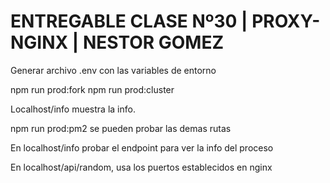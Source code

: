 # ENTREGABLE CLASE Nº30 | PROXY-NGINX | NESTOR GOMEZ

Generar archivo .env con las variables de entorno

npm run prod:fork
npm run prod:cluster

Localhost/info muestra la info.

npm run prod:pm2 se pueden probar las demas rutas

En localhost/info probar el endpoint para ver la info del proceso

En localhost/api/random, usa los puertos establecidos en nginx
